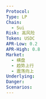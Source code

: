 ```yaml
---
Protocol: 
Type: LP
Chain:
  - Sui
Risk: 高风险
Token: USDC
APR-Low: 0.2
APR-High: 0.8
Market:
  - 横盘
  - 趋势上行
  - 震荡向上
Underlying: 
Danger: 
Scenarios:
---
```


